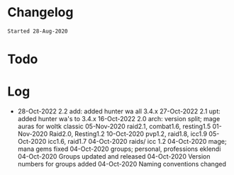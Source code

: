 # Changelog
`Started 28-Aug-2020`

# Todo

# Log
- 28-Oct-2022 2.2   add: added hunter wa all 3.4.x
27-Oct-2022 2.1     upt: added hunter wa's to 3.4.x
16-Oct-2022 2.0     arch: version split; mage auras for woltk classic
05-Nov-2020 raid2.1, combat1.6, resting1.5
01-Nov-2020 Raid2.0, Resting1.2
10-Oct-2020 pvp1.2, raid1.8, icc1.9
05-Oct-2020 icc1.6, raid1.7
04-Oct-2020 raids/ icc 1.2
04-Oct-2020 mage; mana gems fixed
04-Oct-2020 groups; personal, professions eklendi
04-Oct-2020 Groups updated and released
04-Oct-2020 Version numbers for groups added
04-Oct-2020 Naming conventions changed